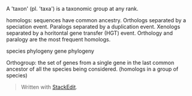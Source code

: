 A 'taxon' (pl. 'taxa') is a taxonomic group at any rank.

homologs: sequences have common ancestry.
Orthologs separated by a speciation event.
Paralogs separated by a duplication event.
Xenologs separated by a horitontal gene transfer (HGT) event.
Orthology and paralogy are the most frequent homologs.

species phylogeny
gene phylogeny

Orthogroup: the set of genes from a single gene in the last common ancestor of all the species being considered. (homologs in a group of species)

> Written with [StackEdit](https://stackedit.io/).
<!--stackedit_data:
eyJoaXN0b3J5IjpbNjM2NDA1MDY0LDEwODgzODIxOTQsLTIwNj
E0OTM5MjMsLTQzMTMwODA2MCwyMDQ0OTg1Njg3LDczMDk5ODEx
Nl19
-->